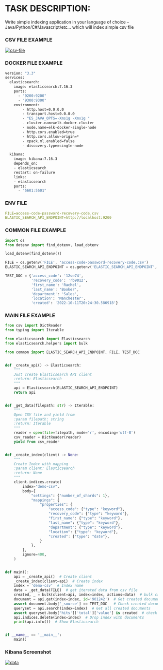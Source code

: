 # TASK DESCRIPTION:
Write simple indexing application in your language of choice – Java/Python/C#/Javascript/etc...
which will index simple csv file

### CSV FILE EXAMPLE
<a href='https://postimages.org/' target='_blank'><img src='https://i.postimg.cc/DZPB6ryV/csv-file.jpg' border='0' alt='csv-file'/></a>

### DOCKER FILE EXAMPLE
````dockerfile
version: "3.3"
services:
  elasticsearch:
    image: elasticsearch:7.16.3
    ports:
      - "9200:9200"
      - "9300:9300"
    environment:
        - http.host=0.0.0.0
        - transport.host=0.0.0.0
        - "ES_JAVA_OPTS=-Xms1g -Xmx1g "
        - cluster.name=elk-docker-cluster
        - node.name=elk-docker-single-node
        - http.cors.enabled=true
        - http.cors.allow-origin=*
        - xpack.ml.enabled=false
        - discovery.type=single-node

  kibana:
    image: kibana:7.16.3
    depends_on:
    - elasticsearch
    restart: on-failure
    links:
    - elasticsearch
    ports:
      - "5601:5601"

````
### ENV FILE 
````yaml
FILE=access-code-password-recovery-code.csv
ELASTIC_SEARCH_API_ENDPOINT=http://localhost:9200
````

### COMMON FILE EXAMPLE
````python
import os
from dotenv import find_dotenv, load_dotenv

load_dotenv(find_dotenv())

FILE = os.getenv('FILE', 'access-code-password-recovery-code.csv')
ELASTIC_SEARCH_API_ENDPOINT = os.getenv('ELASTIC_SEARCH_API_ENDPOINT', 'http://localhost:9200')

TEST_DOC = {'access_code': '12se74',
            'recovery_code': 'rb9012',
            'first_name': 'Rachel',
            'last_name': 'Booker',
            'department': 'Sales',
            'location': 'Manchester',
            'created': '2022-10-11T20:24:30.586918'}

````
### MAIN FILE EXAMPLE
````python
from csv import DictReader
from typing import Iterable

from elasticsearch import Elasticsearch
from elasticsearch.helpers import bulk

from common import ELASTIC_SEARCH_API_ENDPOINT, FILE, TEST_DOC


def _create_api() -> Elasticsearch:
    """
    Just create Elasticsearch API client
    :return: Elasticsearch
    """
    api = Elasticsearch(ELASTIC_SEARCH_API_ENDPOINT)
    return api


def _get_data(filepath: str) -> Iterable:
    """
    Open CSV file and yield from
    :param filepath: string
    :return: Iterable
    """
    reader = open(file=filepath, mode='r', encoding='utf-8')
    csv_reader = DictReader(reader)
    yield from csv_reader


def _create_index(client) -> None:
    """
    Create Index with mapping
    :param client: Elasticsearch
    :return: None
    """
    client.indices.create(
        index="demo-csv",
        body={
            "settings": {"number_of_shards": 1},
            "mappings": {
                "properties": {
                    "access_code": {"type": "keyword"},
                    "recovery_code": {"type": "keyword"},
                    "first_name": {"type": "keyword"},
                    "last_name": {"type": "keyword"},
                    "department": {"type": "keyword"},
                    "location": {"type": "keyword"},
                    "created": {"type": "date"},
                }
            },
        },
        ignore=400,
    )


def main():
    api = _create_api()  # Create client
    _create_index(client=api)  # Create index
    index = 'demo-csv'  # Index name
    data = _get_data(FILE)  # get iterated data from csv file
    created, _ = bulk(client=api, index=index, actions=data)  # bulk creation from file
    document = api.get(index=index, id='901242')  # Get created document
    assert document.body['_source'] == TEST_DOC   # Check created document with tested
    queryset = api.search(index=index)  # Get all created documents
    assert queryset.body['hits']['total']['value'] is created  # check quantity len
    api.indices.delete(index=index)  # Drop index with documents
    print(api.info())  # Show Elasticsearch


if __name__ == '__main__':
    main()

````

### Kibana Screenshot
<a href='https://postimages.org/' target='_blank'><img src='https://i.postimg.cc/BvgKwMDC/data.jpg' border='0' alt='data'/></a>